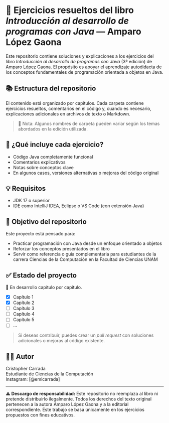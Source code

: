 # 📘 Ejercicios resueltos del libro *Introducción al desarrollo de programas con Java* — Amparo López Gaona

Este repositorio contiene soluciones y explicaciones a los ejercicios del libro *Introducción al desarrollo de programas con Java* (3ª edición) de Amparo López Gaona. El propósito es apoyar el aprendizaje autodidacta de los conceptos fundamentales de programación orientada a objetos en Java.

## 📚 Estructura del repositorio

El contenido está organizado por capítulos. Cada carpeta contiene ejercicios resueltos, comentarios en el código y, cuando es necesario, explicaciones adicionales en archivos de texto o Markdown.

> 📝 Nota: Algunos nombres de carpeta pueden variar según los temas abordados en la edición utilizada.

## 🚀 ¿Qué incluye cada ejercicio?

- Código Java completamente funcional
- Comentarios explicativos
- Notas sobre conceptos clave
- En algunos casos, versiones alternativas o mejoras del código original

## 💡 Requisitos

- JDK 17 o superior
- IDE como IntelliJ IDEA, Eclipse o VS Code (con extensión Java)
  
## 🎯 Objetivo del repositorio

Este proyecto está pensado para:
- Practicar programación con Java desde un enfoque orientado a objetos
- Reforzar los conceptos presentados en el libro
- Servir como referencia o guía complementaria para estudiantes de la carrera Ciencias de la Computación en la Facultad de Ciencias UNAM

## ✅ Estado del proyecto

📌 En desarrollo capítulo por capítulo.

- [x] Capítulo 1
- [x] Capítulo 2
- [ ] Capítulo 3
- [ ] Capítulo 4
- [ ] Capítulo 5
- [ ] ...

> Si deseas contribuir, puedes crear un *pull request* con soluciones adicionales o mejoras al código existente.

## 👩‍💻 Autor

Cristopher Carrada  
Estudiante de Ciencias de la Computación  
Instagram: [@emicarrada]

---

**⚠️ Descargo de responsabilidad:** Este repositorio no reemplaza al libro ni pretende distribuirlo ilegalmente. Todos los derechos del texto original pertenecen a la autora Amparo López Gaona y a la editorial correspondiente. Este trabajo se basa únicamente en los ejercicios propuestos con fines educativos.

